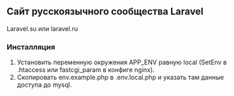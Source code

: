 ## Сайт русскоязычного сообщества Laravel

Laravel.su или laravel.ru

### Инсталляция

1. Установить переменную окружения APP_ENV равную local (SetEnv в .htaccess или fastcgi_param в конфиге nginx).
2. Скопировать env.example.php в .env.local.php и указать там данные доступа до mysql.
